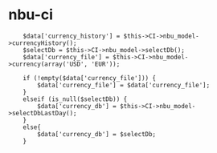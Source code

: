 # nbu-ci

		$data['currency_history'] = $this->CI->nbu_model->currencyHistory();
		$selectDb = $this->CI->nbu_model->selectDb();
		$data['currency_file'] = $this->CI->nbu_model->currency(array('USD', 'EUR'));
		
		if (!empty($data['currency_file'])) {
			$data['currency_file'] = $data['currency_file'];
		}
		elseif (is_null($selectDb)) {
			$data['currency_db'] = $this->CI->nbu_model->selectDbLastDay();
		}
		else{
			$data['currency_db'] = $selectDb;
		}
